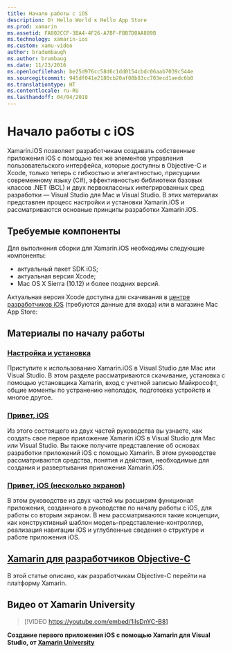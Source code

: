 ```yaml
---
title: Начало работы с iOS
description: От Hello World к Hello App Store
ms.prod: xamarin
ms.assetid: FA802CCF-3BA4-4F26-A7BF-FBB7D0AA889B
ms.technology: xamarin-ios
ms.custom: xamu-video
author: bradumbaugh
ms.author: brumbaug
ms.date: 11/23/2016
ms.openlocfilehash: be25d976cc58d6c1dd0154cbdc06aab7039c544e
ms.sourcegitcommit: 945df041e2180cb20af08b83cc703ecd1aedc6b0
ms.translationtype: HT
ms.contentlocale: ru-RU
ms.lasthandoff: 04/04/2018
---
```

# <a name="getting-started-with-ios"></a>Начало работы с iOS

Xamarin.iOS позволяет разработчикам создавать собственные приложения iOS с помощью тех же элементов управления пользовательского интерфейса, которые доступны в Objective-C и Xcode, только теперь с гибкостью и элегантностью, присущими современному языку (C#), эффективностью библиотеки базовых классов .NET (BCL) и двух первоклассных интегрированных сред разработки — Visual Studio для Mac и Visual Studio. В этих материалах представлен процесс настройки и установки Xamarin.iOS и рассматриваются основные принципы разработки Xamarin.iOS.

## <a name="required-components"></a>Требуемые компоненты

Для выполнения сборки для Xamarin.iOS необходимы следующие компоненты:

-    актуальный пакет SDK iOS;
-    актуальная версия Xcode;
-    Mac OS X Sierra (10.12) и более поздних версий.

Актуальная версия Xcode доступна для скачивания в [центре разработчиков iOS](https://developer.apple.com/devcenter/ios/index.action#downloads) (требуются данные для входа) или в магазине Mac App Store:

## <a name="getting-started-series"></a>Материалы по началу работы

###  <a name="setup-and-installationiosget-startedinstallationindexmd"></a>[Настройка и установка](~/ios/get-started/installation/index.md)

Приступите к использованию Xamarin.iOS в Visual Studio для Mac или Visual Studio. В этом разделе рассматриваются скачивание, установка с помощью установщика Xamarin, вход с учетной записью Майкрософт, общие моменты по устранению неполадок, подготовка устройств и многое другое.

###  <a name="hello-iosiosget-startedhello-iosindexmd"></a>[Привет, iOS](~/ios/get-started/hello-ios/index.md)

Из этого состоящего из двух частей руководства вы узнаете, как создать свое первое приложение Xamarin.iOS в Visual Studio для Mac или Visual Studio. Вы также получите представление об основах разработки приложений iOS с помощью Xamarin. В этом руководстве рассматриваются средства, понятия и действия, необходимые для создания и развертывания приложения Xamarin.iOS.

###  <a name="hello-ios-multiscreeniosget-startedhello-ios-multiscreenindexmd"></a>[Привет, iOS (несколько экранов)](~/ios/get-started/hello-ios-multiscreen/index.md)

В этом руководстве из двух частей мы расширим функционал приложения, созданного в руководстве по началу работы с iOS, для работы со вторым экраном. В нем рассматриваются такие концепции, как конструктивный шаблон модель-представление-контроллер, реализация навигации iOS и углубленные сведения о структуре и работе приложения iOS.

##  <a name="xamarin-for-objective-c-developersobjective-c-developersindexmd"></a>[Xamarin для разработчиков Objective-C](objective-c-developers/index.md)

В этой статье описано, как разработчикам Objective-C перейти на платформу Xamarin.

## <a name="xamarin-university-video"></a>Видео от Xamarin University

> [!VIDEO https://youtube.com/embed/1ilsDnYC-B8]

**Создание первого приложения iOS с помощью Xamarin для Visual Studio, от [Xamarin University](https://university.xamarin.com)**
